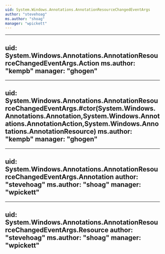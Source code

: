 ```yaml
---
uid: System.Windows.Annotations.AnnotationResourceChangedEventArgs
author: "stevehoag"
ms.author: "shoag"
manager: "wpickett"
---
```


---
uid: System.Windows.Annotations.AnnotationResourceChangedEventArgs.Action
ms.author: "kempb"
manager: "ghogen"
---

---
uid: System.Windows.Annotations.AnnotationResourceChangedEventArgs.#ctor(System.Windows.Annotations.Annotation,System.Windows.Annotations.AnnotationAction,System.Windows.Annotations.AnnotationResource)
ms.author: "kempb"
manager: "ghogen"
---

---
uid: System.Windows.Annotations.AnnotationResourceChangedEventArgs.Annotation
author: "stevehoag"
ms.author: "shoag"
manager: "wpickett"
---

---
uid: System.Windows.Annotations.AnnotationResourceChangedEventArgs.Resource
author: "stevehoag"
ms.author: "shoag"
manager: "wpickett"
---
